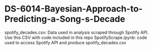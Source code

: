# DS-6014-Bayesian-Approach-to-Predicting-a-Song-s-Decade


spotify_decades.csv: Data used in analysis scraped through Spotify API. Use this CSV with code included in this repo
SpotifyScrape.ipynb: code used to access Spotify API and produce spotify_decades.csv
